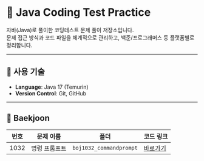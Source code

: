 # 🧠 Java Coding Test Practice

자바(Java)로 풀이한 코딩테스트 문제 풀이 저장소입니다.  
문제 접근 방식과 코드 파일을 체계적으로 관리하고, 백준/프로그래머스 등 플랫폼별로 정리합니다.

---

## 💼 사용 기술

- **Language**: Java 17 (Temurin)
- **Version Control**: Git, GitHub

---

## 📘 Baekjoon

| 번호 | 문제 이름 | 폴더 | 코드 링크 |
|------|-----------|-------|------------|
| 1032 | 명령 프롬프트 | `boj1032_commandprompt` | [바로가기](src/baekjoon/boj1032_commandprompt/Solution.java) |
